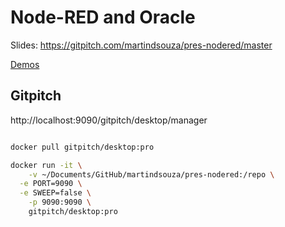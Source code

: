 # Node-RED and Oracle

Slides: https://gitpitch.com/martindsouza/pres-nodered/master

[Demos](assets/src/nodered) 

## Gitpitch

http://localhost:9090/gitpitch/desktop/manager

```bash

docker pull gitpitch/desktop:pro

docker run -it \
	-v ~/Documents/GitHub/martindsouza/pres-nodered:/repo \
  -e PORT=9090 \
  -e SWEEP=false \
	-p 9090:9090 \
	gitpitch/desktop:pro


```